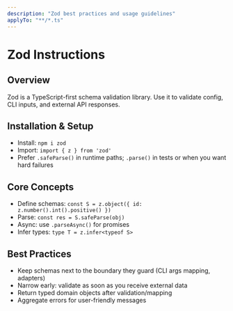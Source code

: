 ```yaml
---
description: "Zod best practices and usage guidelines"
applyTo: "**/*.ts"
---
```


# Zod Instructions

## Overview

Zod is a TypeScript-first schema validation library. Use it to validate config, CLI inputs, and external API responses.

## Installation & Setup

- Install: `npm i zod`
- Import: `import { z } from 'zod'`
- Prefer `.safeParse()` in runtime paths; `.parse()` in tests or when you want hard failures

## Core Concepts

- Define schemas: `const S = z.object({ id: z.number().int().positive() })`
- Parse: `const res = S.safeParse(obj)`
- Async: use `.parseAsync()` for promises
- Infer types: `type T = z.infer<typeof S>`

## Best Practices

- Keep schemas next to the boundary they guard (CLI args mapping, adapters)
- Narrow early: validate as soon as you receive external data
- Return typed domain objects after validation/mapping
- Aggregate errors for user-friendly messages
